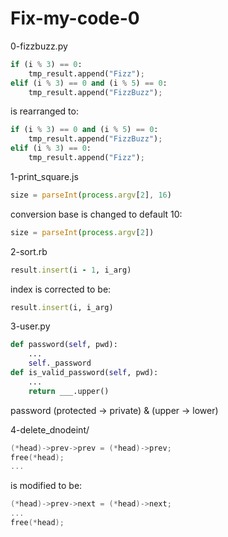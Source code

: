 # Fix-my-code-0

0-fizzbuzz.py
```python
if (i % 3) == 0:
	tmp_result.append("Fizz");
elif (i % 3) == 0 and (i % 5) == 0:
	tmp_result.append("FizzBuzz");
```
is rearranged to:
```python
if (i % 3) == 0 and (i % 5) == 0:
	tmp_result.append("FizzBuzz");
elif (i % 3) == 0:
	tmp_result.append("Fizz");
```

1-print_square.js
```js
size = parseInt(process.argv[2], 16)
```
conversion base is changed to default 10:
```js
size = parseInt(process.argv[2])
```

2-sort.rb
```ruby
result.insert(i - 1, i_arg)
```
index is corrected to be:
```ruby
result.insert(i, i_arg)
```

3-user.py
```python
def password(self, pwd):
	...
	self._password
def is_valid_password(self, pwd):
	...
	return ___.upper()
```
password (protected -> private) & (upper -> lower)

4-delete_dnodeint/
```c
(*head)->prev->prev = (*head)->prev;
free(*head);
...
```
is modified to be:
```c
(*head)->prev->next = (*head)->next;
...
free(*head);
```
